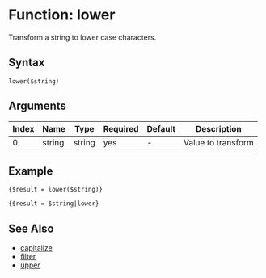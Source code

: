 # Function: lower

Transform a string to lower case characters.

## Syntax

```lower($string)```

## Arguments

|Index|Name|Type|Required|Default|Description|
|---|---|---|---|---|---|
|0|string|string|yes|-|Value to transform|

## Example

```
{$result = lower($string)}

{$result = $string|lower}
```

## See Also

- [capitalize](capitalize.md)
- [filter](../blocks/filter.md)
- [upper](upper.md)
